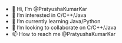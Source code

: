 - 👋 Hi, I’m @PratyushaKumarKar
- 👀 I’m interested in C/C++/Java
- 🌱 I’m currently learning Java/Python
- 💞️ I’m looking to collaborate on C/C++/Java
- 📫 How to reach me @PratyushaKumarKar

<!---
PratyushaKumarKar/PratyushaKumarKar is a ✨ special ✨ repository because its `README.md` (this file) appears on your GitHub profile.
You can click the Preview link to take a look at your changes.
--->
